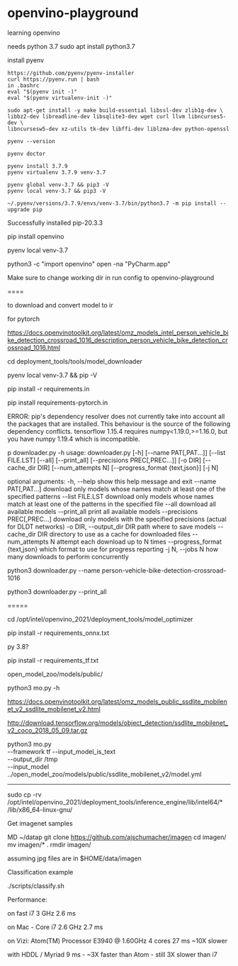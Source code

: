 # openvino-playground
learning openvino


needs python 3.7
sudo apt install python3.7

install pyenv
```
https://github.com/pyenv/pyenv-installer
curl https://pyenv.run | bash
in .bashrc
eval "$(pyenv init -)"
eval "$(pyenv virtualenv-init -)"

sudo apt-get install -y make build-essential libssl-dev zlib1g-dev \
libbz2-dev libreadline-dev libsqlite3-dev wget curl llvm libncurses5-dev \
libncursesw5-dev xz-utils tk-dev libffi-dev liblzma-dev python-openssl

pyenv --version

pyenv doctor

pyenv install 3.7.9
pyenv virtualenv 3.7.9 venv-3.7

pyenv global venv-3.7 && pip3 -V
pyenv local venv-3.7 && pip3 -V

~/.pyenv/versions/3.7.9/envs/venv-3.7/bin/python3.7 -m pip install --upgrade pip
```
Successfully installed pip-20.3.3

pip install openvino

pyenv local venv-3.7

python3 -c "import openvino"
open -na "PyCharm.app"

Make sure to change working dir in run config to openvino-playground


====

to download and convert model to ir

for pytorch

https://docs.openvinotoolkit.org/latest/omz_models_intel_person_vehicle_bike_detection_crossroad_1016_description_person_vehicle_bike_detection_crossroad_1016.html

cd deployment_tools/tools/model_downloader

pyenv local venv-3.7 && pip -V

pip install -r requirements.in

pip install requirements-pytorch.in

ERROR: pip's dependency resolver does not currently take into account all the packages that are installed. This behaviour is the source of the following dependency conflicts.
tensorflow 1.15.4 requires numpy<1.19.0,>=1.16.0, but you have numpy 1.19.4 which is incompatible.



p downloader.py -h
usage: downloader.py [-h] [--name PAT[,PAT...]] [--list FILE.LST] [--all]
                     [--print_all] [--precisions PREC[,PREC...]] [-o DIR]
                     [--cache_dir DIR] [--num_attempts N]
                     [--progress_format {text,json}] [-j N]

optional arguments:
  -h, --help            show this help message and exit
  --name PAT[,PAT...]   download only models whose names match at least one of
                        the specified patterns
  --list FILE.LST       download only models whose names match at least one of
                        the patterns in the specified file
  --all                 download all available models
  --print_all           print all available models
  --precisions PREC[,PREC...]
                        download only models with the specified precisions
                        (actual for DLDT networks)
  -o DIR, --output_dir DIR
                        path where to save models
  --cache_dir DIR       directory to use as a cache for downloaded files
  --num_attempts N      attempt each download up to N times
  --progress_format {text,json}
                        which format to use for progress reporting
  -j N, --jobs N        how many downloads to perform concurrently

python3 downloader.py --name person-vehicle-bike-detection-crossroad-1016


python3 downloader.py --print_all













=====

cd /opt/intel/openvino_2021/deployment_tools/model_optimizer

pip install -r requirements_onnx.txt 

py 3.8?

pip install -r requirements_tf.txt 


open_model_zoo/models/public/ 


python3 mo.py -h

https://docs.openvinotoolkit.org/latest/omz_models_public_ssdlite_mobilenet_v2_ssdlite_mobilenet_v2.html

http://download.tensorflow.org/models/object_detection/ssdlite_mobilenet_v2_coco_2018_05_09.tar.gz

python3 mo.py \
  --framework tf --input_model_is_text \
  --output_dir /tmp \
  --input_model ../open_model_zoo/models/public/ssdlite_mobilenet_v2/model.yml




---

sudo cp -rv /opt/intel/openvino_2021/deployment_tools/inference_engine/lib/intel64/* /lib/x86_64-linux-gnu/

Get imagenet samples

MD ~/datap
git clone https://github.com/ajschumacher/imagen
cd imagen/
mv imagen/* .
rmdir imagen/

assuming jpg files are in $HOME/data/imagen

Classification example

./scripts/classify.sh

Performance:

on fast i7 3 GHz
2.6 ms 

on Mac - Core i7 2.6 GHz
2.7 ms

on Vizi: Atom(TM) Processor E3940 @ 1.60GHz 4 cores
27 ms ~10X slower

with HDDL / Myriad
9 ms - ~3X faster than Atom - still 3X slower than i7






